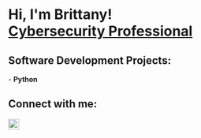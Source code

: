 <h1>Hi, I'm Brittany! <br/><a href="https://github.com/BrittanyBaggett">Cybersecurity Professional</a>

<h2> Software Development Projects:</h2>
- <b>Python</b>


<h2> Connect with me:</h2>

[<img align="left" alt="JoshMadakor | LinkedIn" width="22px" src="https://cdn.jsdelivr.net/npm/simple-icons@v3/icons/linkedin.svg" />][linkedin]

[linkedin]: www.linkedin.com/in/brittany-baggett-
